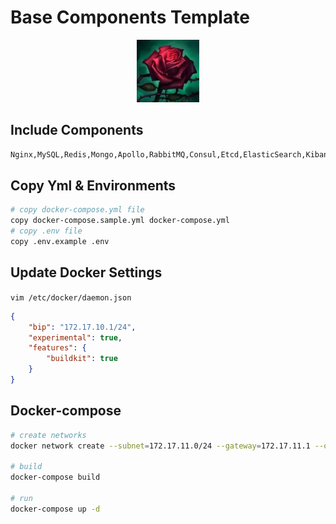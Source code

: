 # Base Components Template

<div align="center">
    <img src="https://github.com/romanticlie/base-components/raw/master/docs/images/base-components.jpeg?raw=true" height="100" width="100" >
 </div>

## Include Components
```bash
Nginx,MySQL,Redis,Mongo,Apollo,RabbitMQ,Consul,Etcd,ElasticSearch,Kibana,Grafana,Jaeger,Minio,Kafka
```

## Copy Yml & Environments
```bash
# copy docker-compose.yml file
copy docker-compose.sample.yml docker-compose.yml
# copy .env file
copy .env.example .env
```

## Update Docker Settings 
`vim /etc/docker/daemon.json`
```json
{
    "bip": "172.17.10.1/24",
    "experimental": true,
    "features": {
        "buildkit": true
    }
}
```

## Docker-compose
```bash
# create networks 
docker network create --subnet=172.17.11.0/24 --gateway=172.17.11.1 --opt "com.docker.network.bridge.name"="back" back

# build
docker-compose build

# run
docker-compose up -d
```

